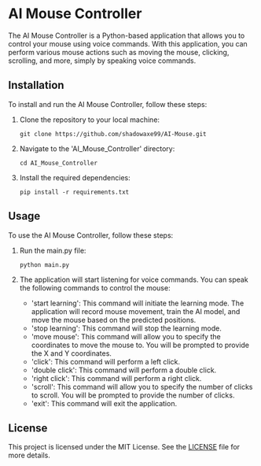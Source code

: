 # AI Mouse Controller

The AI Mouse Controller is a Python-based application that allows you to control your mouse using voice commands. With this application, you can perform various mouse actions such as moving the mouse, clicking, scrolling, and more, simply by speaking voice commands.

## Installation

To install and run the AI Mouse Controller, follow these steps:

1. Clone the repository to your local machine:
   ```
   git clone https://github.com/shadowaxe99/AI-Mouse.git
   ```

2. Navigate to the 'AI_Mouse_Controller' directory:
   ```
   cd AI_Mouse_Controller
   ```

3. Install the required dependencies:
   ```
   pip install -r requirements.txt
   ```

## Usage

To use the AI Mouse Controller, follow these steps:

1. Run the main.py file:
   ```
   python main.py
   ```

2. The application will start listening for voice commands. You can speak the following commands to control the mouse:
   - 'start learning': This command will initiate the learning mode. The application will record mouse movement, train the AI model, and move the mouse based on the predicted positions.
   - 'stop learning': This command will stop the learning mode.
   - 'move mouse': This command will allow you to specify the coordinates to move the mouse to. You will be prompted to provide the X and Y coordinates.
   - 'click': This command will perform a left click.
   - 'double click': This command will perform a double click.
   - 'right click': This command will perform a right click.
   - 'scroll': This command will allow you to specify the number of clicks to scroll. You will be prompted to provide the number of clicks.
   - 'exit': This command will exit the application.

## License

This project is licensed under the MIT License. See the [LICENSE](LICENSE) file for more details.
